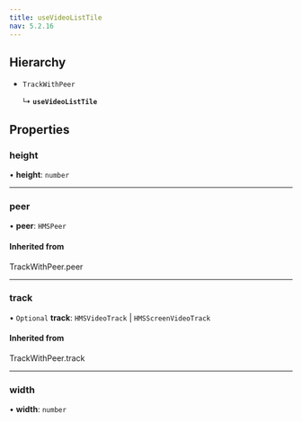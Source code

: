 ```yaml
---
title: useVideoListTile
nav: 5.2.16
---
```


## Hierarchy

- `TrackWithPeer`

  ↳ **`useVideoListTile`**

## Properties

### height

• **height**: `number`

___

### peer

• **peer**: `HMSPeer`

#### Inherited from

TrackWithPeer.peer

___

### track

• `Optional` **track**: `HMSVideoTrack` \| `HMSScreenVideoTrack`

#### Inherited from

TrackWithPeer.track

___

### width

• **width**: `number`
